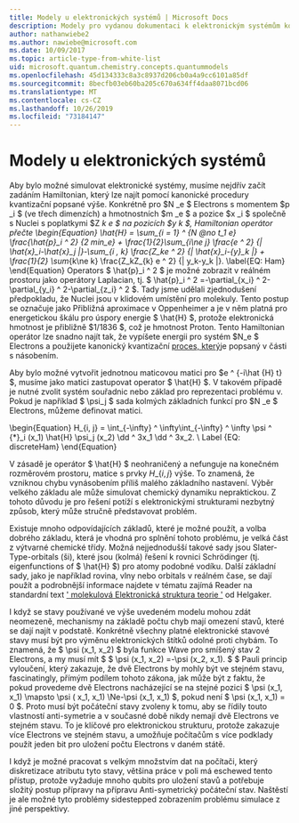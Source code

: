 ```yaml
---
title: Modely u elektronických systémů | Microsoft Docs
description: Modely pro vydanou dokumentaci k elektronickým systémům koncepčních dokumentů
author: nathanwiebe2
ms.author: nawiebe@microsoft.com
ms.date: 10/09/2017
ms.topic: article-type-from-white-list
uid: microsoft.quantum.chemistry.concepts.quantummodels
ms.openlocfilehash: 45d134333c8a3c8937d206cb0a4a9cc6101a85df
ms.sourcegitcommit: 8becfb03eb60ba205c670a634ff4daa8071bcd06
ms.translationtype: MT
ms.contentlocale: cs-CZ
ms.lasthandoff: 10/26/2019
ms.locfileid: "73184147"
---
```

# <a name="quantum-models-for-electronic-systems"></a>Modely u elektronických systémů

Aby bylo možné simulovat elektronické systémy, musíme nejdřív začít zadáním Hamiltonian, který lze najít pomocí kanonické procedury kvantizační popsané výše.
Konkrétně pro $N _e $ Electrons s momentem $p _i $ (ve třech dimenzích) a hmotnostních $m _e $ a pozice $x _i $ společně s Nuclei s poplatkymi $Z _k e $ na pozicích $y _k $, Hamiltonian operátor přečte \begin{Equation} \hat{H} = \sum\_{i = 1} ^ {N @no_ _t_1_ e} \frac{\hat{p}\_i ^ 2} {2 min\_e} + \frac{1}{2}\sum\_{i\ne j} \frac{e ^ 2} {| \hat{x}\_i-\hat{x}\_j |}-\sum\_{i , k} \frac{Z\_ke ^ 2} {| \hat{x}\_i-{y}\_k |} + \frac{1}{2} \sum_{k\ne k} \frac{Z\_kZ\_{k} e ^ 2} {| y\_k-y\_k |}. \label{EQ: Ham} \end{Equation} Operators $ \hat{p}\_i ^ 2 $ je možné zobrazit v reálném prostoru jako operátory Laplacian, tj. $ \hat{p}\_i ^ 2 =-\partial\_{x\_i} ^ 2-\partial\_{y\_i} ^ 2-\partial\_{z\_i} ^ 2 $.
Tady jsme udělali zjednodušení předpokladu, že Nuclei jsou v klidovém umístění pro molekuly.
Tento postup se označuje jako Přibližná aproximace v Oppenheimer a je v něm platná pro energetickou škálu pro úspory energie $ \hat{H} $, protože elektronická hmotnost je přibližně $1/1836 $, což je hmotnost Proton.
Tento Hamiltonian operátor lze snadno najít tak, že vypíšete energii pro systém $N\_e $ Electrons a použijete kanonický kvantizační [proces, který](xref:microsoft.quantum.chemistry.concepts.quantumdynamics)je popsaný v části s násobením.

Aby bylo možné vytvořit jednotnou maticovou matici pro $e ^ {-i\hat {H} t} $, musíme jako matici zastupovat operator $ \hat{H} $.
V takovém případě je nutné zvolit systém souřadnic nebo základ pro reprezentaci problému v.
Pokud je například $ \psi_j $ sada kolmých základních funkcí pro $N _e $ Electrons, můžeme definovat matici.

\begin{Equation} H\_{i, j} = \int\_{-\infty} ^ \infty\int\_{-\infty} ^ \infty \psi ^ {\*}\_i (x\_1) \hat{H} \psi\_j (x\_2) \dd ^ 3x\_1 \dd ^ 3x\_2. \ Label {EQ: discreteHam} \end{Equation}

V zásadě je operátor $ \hat{H} $ neohraničený a nefunguje na konečném rozměrovém prostoru, matice s prvky $H\_\{i, j\}$ výše.
To znamená, že vzniknou chybu vynásobením příliš malého základního nastavení. Výběr velkého základu ale může simulovat chemický dynamiku nepraktickou.
Z tohoto důvodu je pro řešení potíží s elektronickými strukturami nezbytný způsob, který může stručně představovat problém.

Existuje mnoho odpovídajících základů, které je možné použít, a volba dobrého základu, která je vhodná pro splnění tohoto problému, je velká část z výtvarné chemické třídy.
Možná nejjednodušší takové sady jsou Slater-Type-orbitals (ši), které jsou (kolmá) řešení k rovnici Schrödinger (tj. eigenfunctions of $ \hat{H} $) pro atomy podobné vodíku.
Další základní sady, jako je například rovina, vlny nebo orbitals v reálném čase, se dají použít a podrobnější informace najdete v tématu zajímá Reader na standardní text [' molekulová Elektronická struktura teorie '](https://onlinelibrary.wiley.com/doi/book/10.1002/9781119019572) od Helgaker.

I když se stavy používané ve výše uvedeném modelu mohou zdát neomezeně, mechanismy na základě počtu chyb mají omezení stavů, které se dají najít v podstatě.
Konkrétně všechny platné elektronické stavové stavy musí být pro výměnu elektronických štítků odolné proti chybám.
To znamená, že $ \psi (x_1, x_2) $ byla funkce Wave pro smíšený stav 2 Electrons, a my musí mít $ $ \psi (x_1, x_2) =-\psi (x_2, x_1).
$ $ Pauli princip vyloučení, který zakazuje, že dvě Electrons by mohly být ve stejném stavu, fascinatingly, přímým podílem tohoto zákona, jak může být z faktu, že pokud provedeme dvě Electrons nacházející se na stejné pozici $ \psi (x_1, x_1) \mapsto \psi ( x_1, x_1) \Ne-\psi (x_1, x_1) $, pokud není $ \psi (x_1, x_1) = 0 $.
Proto musí být počáteční stavy zvoleny k tomu, aby se řídily touto vlastností anti-symetrie a v současné době nikdy nemají dvě Electrons ve stejném stavu.
To je klíčové pro elektronickou strukturu, protože zakazuje více Electrons ve stejném stavu, a umožňuje počítačům s více podklady použít jeden bit pro uložení počtu Electrons v daném státě.

I když je možné pracovat s velkým množstvím dat na počítači, který diskretizace atributu tyto stavy, většina práce v poli má eschewed tento přístup, protože vyžaduje mnoho qubits pro uložení stavů a potřebuje složitý postup přípravy na přípravu Anti-symetrický počáteční stav.
Naštěstí je ale možné tyto problémy sidestepped zobrazením problému simulace z jiné perspektivy.
